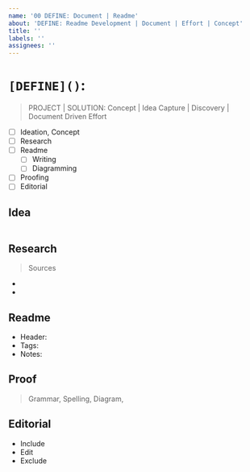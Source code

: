```yaml
---
name: '00 DEFINE: Document | Readme'
about: 'DEFINE: Readme Development | Document | Effort | Concept'
title: ''
labels: ''
assignees: ''
---
```


# `[DEFINE]()`:

> PROJECT | SOLUTION: Concept | Idea Capture | Discovery | Document Driven Effort

-   [ ] Ideation, Concept
-   [ ] Research
-   [ ] Readme
    -   [ ] Writing
    -   [ ] Diagramming
-   [ ] Proofing
-   [ ] Editorial

## Idea

```text

```

## Research

> Sources

-
-

## Readme

-   Header:
-   Tags:
-   Notes:

## Proof

> Grammar, Spelling, Diagram,

## Editorial

-   Include
-   Edit
-   Exclude
